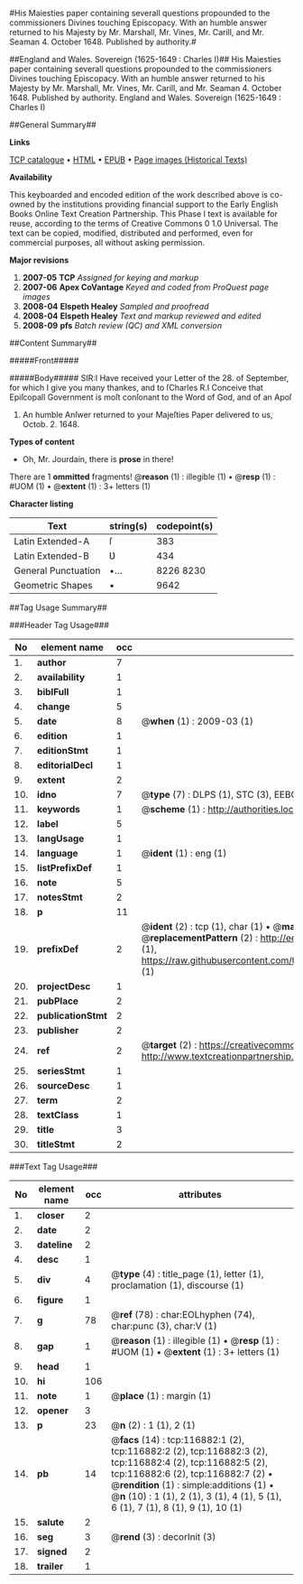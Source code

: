 #His Maiesties paper containing severall questions propounded to the commissioners Divines touching Episcopacy. With an humble answer returned to his Majesty by Mr. Marshall, Mr. Vines, Mr. Carill, and Mr. Seaman 4. October 1648. Published by authority.#

##England and Wales. Sovereign (1625-1649 : Charles I)##
His Maiesties paper containing severall questions propounded to the commissioners Divines touching Episcopacy. With an humble answer returned to his Majesty by Mr. Marshall, Mr. Vines, Mr. Carill, and Mr. Seaman 4. October 1648. Published by authority.
England and Wales. Sovereign (1625-1649 : Charles I)

##General Summary##

**Links**

[TCP catalogue](http://www.ota.ox.ac.uk/tcp/)  • 
[HTML](http://tei.it.ox.ac.uk/tcp/Texts-HTML/free/A78/A78955.html)  • 
[EPUB](http://tei.it.ox.ac.uk/tcp/Texts-EPUB/free/A78/A78955.epub) • 
[Page images (Historical Texts)](https://data.historicaltexts.jisc.ac.uk/view?pubId=eebo-99864650e&pageId=eebo-99864650e-116882-1)

**Availability**

This keyboarded and encoded edition of the
	       work described above is co-owned by the institutions
	       providing financial support to the Early English Books
	       Online Text Creation Partnership. This Phase I text is
	       available for reuse, according to the terms of Creative
	       Commons 0 1.0 Universal. The text can be copied,
	       modified, distributed and performed, even for
	       commercial purposes, all without asking permission.

**Major revisions**

1. __2007-05__ __TCP__ *Assigned for keying and markup*
1. __2007-06__ __Apex CoVantage__ *Keyed and coded from ProQuest page images*
1. __2008-04__ __Elspeth Healey__ *Sampled and proofread*
1. __2008-04__ __Elspeth Healey__ *Text and markup reviewed and edited*
1. __2008-09__ __pfs__ *Batch review (QC) and XML conversion*

##Content Summary##

#####Front#####

#####Body#####
SIR:I Have received your Letter of the 28. of September, for which I give you many thankes, and to ſCharles R.I Conceive that Epiſcopall Government is moſt conſonant to the Word of God, and of an Apoſ
1. An humble Anſwer returned to your Majeſties Paper delivered to us, Octob. 2. 1648.

**Types of content**

  * Oh, Mr. Jourdain, there is **prose** in there!

There are 1 **ommitted** fragments! 
 @__reason__ (1) : illegible (1)  •  @__resp__ (1) : #UOM (1)  •  @__extent__ (1) : 3+ letters (1)

**Character listing**


|Text|string(s)|codepoint(s)|
|---|---|---|
|Latin Extended-A|ſ|383|
|Latin Extended-B|Ʋ|434|
|General Punctuation|•…|8226 8230|
|Geometric Shapes|▪|9642|

##Tag Usage Summary##

###Header Tag Usage###

|No|element name|occ|attributes|
|---|---|---|---|
|1.|__author__|7||
|2.|__availability__|1||
|3.|__biblFull__|1||
|4.|__change__|5||
|5.|__date__|8| @__when__ (1) : 2009-03 (1)|
|6.|__edition__|1||
|7.|__editionStmt__|1||
|8.|__editorialDecl__|1||
|9.|__extent__|2||
|10.|__idno__|7| @__type__ (7) : DLPS (1), STC (3), EEBO-CITATION (1), PROQUEST (1), VID (1)|
|11.|__keywords__|1| @__scheme__ (1) : http://authorities.loc.gov/ (1)|
|12.|__label__|5||
|13.|__langUsage__|1||
|14.|__language__|1| @__ident__ (1) : eng (1)|
|15.|__listPrefixDef__|1||
|16.|__note__|5||
|17.|__notesStmt__|2||
|18.|__p__|11||
|19.|__prefixDef__|2| @__ident__ (2) : tcp (1), char (1)  •  @__matchPattern__ (2) : ([0-9\-]+):([0-9IVX]+) (1), (.+) (1)  •  @__replacementPattern__ (2) : http://eebo.chadwyck.com/downloadtiff?vid=$1&page=$2 (1), https://raw.githubusercontent.com/textcreationpartnership/Texts/master/tcpchars.xml#$1 (1)|
|20.|__projectDesc__|1||
|21.|__pubPlace__|2||
|22.|__publicationStmt__|2||
|23.|__publisher__|2||
|24.|__ref__|2| @__target__ (2) : https://creativecommons.org/publicdomain/zero/1.0/ (1), http://www.textcreationpartnership.org/docs/. (1)|
|25.|__seriesStmt__|1||
|26.|__sourceDesc__|1||
|27.|__term__|2||
|28.|__textClass__|1||
|29.|__title__|3||
|30.|__titleStmt__|2||


###Text Tag Usage###

|No|element name|occ|attributes|
|---|---|---|---|
|1.|__closer__|2||
|2.|__date__|2||
|3.|__dateline__|2||
|4.|__desc__|1||
|5.|__div__|4| @__type__ (4) : title_page (1), letter (1), proclamation (1), discourse (1)|
|6.|__figure__|1||
|7.|__g__|78| @__ref__ (78) : char:EOLhyphen (74), char:punc (3), char:V (1)|
|8.|__gap__|1| @__reason__ (1) : illegible (1)  •  @__resp__ (1) : #UOM (1)  •  @__extent__ (1) : 3+ letters (1)|
|9.|__head__|1||
|10.|__hi__|106||
|11.|__note__|1| @__place__ (1) : margin (1)|
|12.|__opener__|3||
|13.|__p__|23| @__n__ (2) : 1 (1), 2 (1)|
|14.|__pb__|14| @__facs__ (14) : tcp:116882:1 (2), tcp:116882:2 (2), tcp:116882:3 (2), tcp:116882:4 (2), tcp:116882:5 (2), tcp:116882:6 (2), tcp:116882:7 (2)  •  @__rendition__ (1) : simple:additions (1)  •  @__n__ (10) : 1 (1), 2 (1), 3 (1), 4 (1), 5 (1), 6 (1), 7 (1), 8 (1), 9 (1), 10 (1)|
|15.|__salute__|2||
|16.|__seg__|3| @__rend__ (3) : decorInit (3)|
|17.|__signed__|2||
|18.|__trailer__|1||
